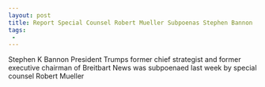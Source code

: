 ```yaml
---
layout: post
title: Report Special Counsel Robert Mueller Subpoenas Stephen Bannon
tags:
 -
---
```

Stephen K Bannon President Trumps former chief strategist and former executive chairman of Breitbart News was subpoenaed last week by special counsel Robert Mueller

